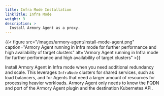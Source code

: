 ```yaml
---
title: Infra Mode Installation
linkTitle: Infra Mode
weight: 3
description: >
  Install Armory Agent as a proxy.
---
```


{{< figure src="/images/armory-agent/install-mode-agent.png"
caption="Armory Agent running in Infra mode for further performance and high availability of target clusters"
alt="Armory Agent running in Infra mode for further performance and high availability of target clusters" >}}

Install Armory Agent in Infra mode when you need additional redundancy and scale.  This leverages `InfraNode` clusters for shared services, such as load balancers, and for Agents that need a larger amount of resources for processing heavier workloads.  Armory Agent only needs to know the FQDN and port of the Armory Agent plugin and the destination Kubernetes API.